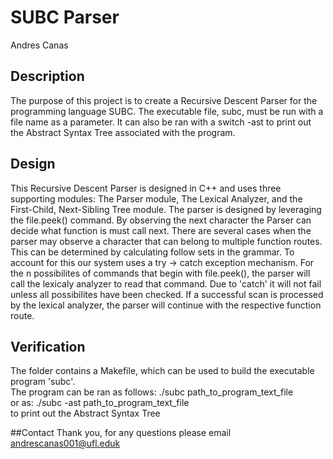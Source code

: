 # SUBC Parser
Andres Canas

## Description
The purpose of this project is to create a Recursive Descent Parser for the programming language SUBC. The executable file, subc, must be run with a file name as a parameter. It can also be ran with a switch -ast to print out the Abstract Syntax Tree associated with the program.

## Design
This Recursive Descent Parser is designed in C++ and uses three supporting modules: The Parser module, The Lexical Analyzer, and the First-Child, Next-Sibling Tree module. The parser is designed by leveraging the file.peek() command. By observing the next character the Parser can decide what function is must call next. There are several cases when the parser may observe a character that can belong to multiple function routes. This can be determined by calculating follow sets in the grammar. To account for this our system uses a try -> catch exception mechanism. For the n possibilites of commands that begin with file.peek(), the parser will call the lexicaly analyzer to read that command. Due to 'catch' it will not fail unless all possibilites have been checked. If a successful scan is processed by the lexical analyzer, the parser will continue with the respective function route.


## Verification
The folder contains a Makefile, which can be used to build the executable program 'subc'.    
The program can be ran as follows: ./subc path_to_program_text_file  
or as: ./subc -ast path_to_program_text_file  
to print out the Abstract Syntax Tree  

##Contact
Thank you, for any questions please email andrescanas001@ufl.eduk
